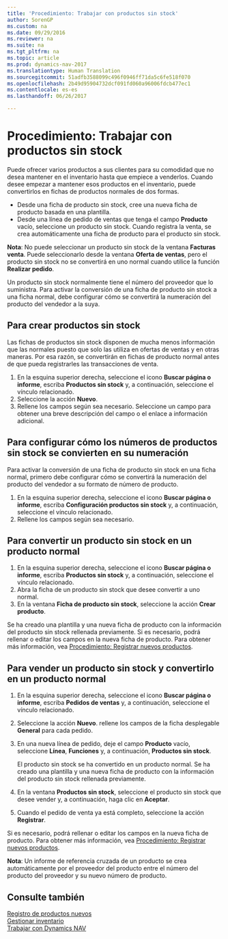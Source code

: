 ```yaml
---
title: 'Procedimiento: Trabajar con productos sin stock'
author: SorenGP
ms.custom: na
ms.date: 09/29/2016
ms.reviewer: na
ms.suite: na
ms.tgt_pltfrm: na
ms.topic: article
ms.prod: dynamics-nav-2017
ms.translationtype: Human Translation
ms.sourcegitcommit: 51adfb3588099c496f0946ff71da5c6fe518f070
ms.openlocfilehash: 2b49d95904732dcf091fd060a96006fdcb477ec1
ms.contentlocale: es-es
ms.lasthandoff: 06/26/2017

---
```


# <a name="how-to-work-with-nonstock-items"></a>Procedimiento: Trabajar con productos sin stock
Puede ofrecer varios productos a sus clientes para su comodidad que no desea mantener en el inventario hasta que empiece a venderlos. Cuando desee empezar a mantener esos productos en el inventario, puede convertirlos en fichas de productos normales de dos formas.

- Desde una ficha de producto sin stock, cree una nueva ficha de producto basada en una plantilla.
- Desde una línea de pedido de ventas que tenga el campo **Producto** vacío, seleccione un producto sin stock. Cuando registra la venta, se crea automáticamente una ficha de producto para el producto sin stock.

**Nota**: No puede seleccionar un producto sin stock de la ventana **Facturas venta**. Puede seleccionarlo desde la ventana **Oferta de ventas**, pero el producto sin stock no se convertirá en uno normal cuando utilice la función **Realizar pedido**.

Un producto sin stock normalmente tiene el número del proveedor que lo suministra. Para activar la conversión de una ficha de producto sin stock a una ficha normal, debe configurar cómo se convertirá la numeración del producto del vendedor a la suya.   

## <a name="to-create-a-nonstock-item"></a>Para crear productos sin stock
Las fichas de productos sin stock disponen de mucha menos información que las normales puesto que solo las utiliza en ofertas de ventas y en otras maneras. Por esa razón, se convertirán en fichas de producto normal antes de que pueda registrarles las transacciones de venta.

1. En la esquina superior derecha, seleccione el icono **Buscar página o informe**, escriba **Productos sin stock** y, a continuación, seleccione el vínculo relacionado.
2. Seleccione la acción **Nuevo**.
2. Rellene los campos según sea necesario. Seleccione un campo para obtener una breve descripción del campo o el enlace a información adicional.

## <a name="to-set-up-how-nonstock-item-numbers-are-converted-to-your-own-numbering"></a>Para configurar cómo los números de productos sin stock se convierten en su numeración  
Para activar la conversión de una ficha de producto sin stock en una ficha normal, primero debe configurar cómo se convertirá la numeración del producto del vendedor a su formato de número de producto.

1. En la esquina superior derecha, seleccione el icono **Buscar página o informe**, escriba **Configuración productos sin stock** y, a continuación, seleccione el vínculo relacionado.
2. Rellene los campos según sea necesario.

## <a name="to-convert-a-nonstock-item-to-a-normal-item"></a>Para convertir un producto sin stock en un producto normal
1. En la esquina superior derecha, seleccione el icono **Buscar página o informe**, escriba **Productos sin stock** y, a continuación, seleccione el vínculo relacionado.
2. Abra la ficha de un producto sin stock que desee convertir a uno normal.
3. En la ventana **Ficha de producto sin stock**, seleccione la acción **Crear producto**.

Se ha creado una plantilla y una nueva ficha de producto con la información del producto sin stock rellenada previamente. Si es necesario, podrá rellenar o editar los campos en la nueva ficha de producto. Para obtener más información, vea [Procedimiento: Registrar nuevos productos](inventory-how-register-new-products.md).

## <a name="to-sell-a-nonstock-item-and-convert-it-to-a-normal-item"></a>Para vender un producto sin stock y convertirlo en un producto normal
1. En la esquina superior derecha, seleccione el icono **Buscar página o informe**, escriba **Pedidos de ventas** y, a continuación, seleccione el vínculo relacionado.
2. Seleccione la acción **Nuevo**. rellene los campos de la ficha desplegable **General** para cada pedido.
3. En una nueva línea de pedido, deje el campo **Producto** vacío, seleccione **Línea**, **Funciones** y, a continuación, **Productos sin stock**.

    El producto sin stock se ha convertido en un producto normal. Se ha creado una plantilla y una nueva ficha de producto con la información del producto sin stock rellenada previamente.
4. En la ventana **Productos sin stock**, seleccione el producto sin stock que desee vender y, a continuación, haga clic en **Aceptar**.
5. Cuando el pedido de venta ya está completo, seleccione la acción **Registrar**.

Si es necesario, podrá rellenar o editar los campos en la nueva ficha de producto. Para obtener más información, vea [Procedimiento: Registrar nuevos productos](inventory-how-register-new-products.md).

**Nota**: Un informe de referencia cruzada de un producto se crea automáticamente por el proveedor del producto entre el número del producto del proveedor y su nuevo número de producto.

## <a name="see-also"></a>Consulte también
[Registro de productos nuevos](inventory-how-register-new-products.md)  
[Gestionar inventario](inventory-manage-inventory.md)  
[Trabajar con Dynamics NAV](ui-work-product.md)

